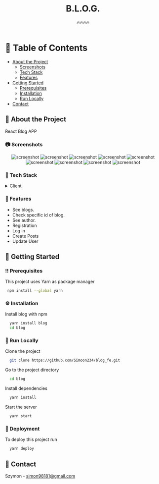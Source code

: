 <div align="center">

  <h1> B.L.O.G. </h1>
  🔥🔥🔥🔥    
</div>

<br />

<!-- Table of Contents -->
# :notebook_with_decorative_cover: Table of Contents

- [About the Project](#star2-about-the-project)
  * [Screenshots](#camera-screenshots)
  * [Tech Stack](#space_invader-tech-stack)
  * [Features](#dart-features)
- [Getting Started](#toolbox-getting-started)
  * [Prerequisites](#bangbang-prerequisites)
  * [Installation](#gear-installation)
  * [Run Locally](#running-run-locally)
- [Contact](#handshake-contact)

  

<!-- About the Project -->
## :star2: About the Project
<p>React Blog APP</p>

<!-- Screenshots -->
### :camera: Screenshots

<div align="center"> 
  <img src="https://snipboard.io/pilYRw.jpg" alt="screenshot" />
  <img src="https://snipboard.io/Kg5U9T.jpg" alt="screenshot" />
  <img src="https://snipboard.io/BDQo9X.jpg" alt="screenshot" />
  <img src="https://snipboard.io/bmZUQN.jpg" alt="screenshot" />
  <img src="https://snipboard.io/4LBdYc.jpg" alt="screenshot" />
  <img src="https://snipboard.io/X2zZkJ.jpg" alt="screenshot" />
  <img src="https://snipboard.io/TJZ5le.jpg" alt="screenshot" />
  <img src="https://snipboard.io/2Siedk.jpg" alt="screenshot" />
  <img src="https://snipboard.io/4I0Cb2.jpg" alt="screenshot" />

 
  
  
</div>


<!-- TechStack -->
### :space_invader: Tech Stack

<details>
  <summary>Client</summary>
  <ul>
    <li><a href="https://www.typescriptlang.org/">Typescript</a></li>
    <li><a href="https://reactjs.org/">React.js</a></li>
  </ul>
</details>

<!-- Features -->
### :dart: Features

- See blogs.
- Check specific id of blog.
- See author.
- Registration 
- Log in
- Create Posts
- Update User


<!-- Getting Started -->
## 	:toolbox: Getting Started

<!-- Prerequisites -->
### :bangbang: Prerequisites

This project uses Yarn as package manager

```bash
 npm install --global yarn
```

<!-- Installation -->
### :gear: Installation

Install blog with npm

```bash
  yarn install blog
  cd blog
```

<!-- Run Locally -->
### :running: Run Locally

Clone the project

```bash
  git clone https://github.com/Simoon234/blog_fe.git
```

Go to the project directory

```bash
  cd blog
```

Install dependencies

```bash
  yarn install
```

Start the server

```bash
  yarn start
```


<!-- Deployment -->
### :triangular_flag_on_post: Deployment

To deploy this project run

```bash
  yarn deploy
```

<!-- Contact -->
## :handshake: Contact

Szymon - simon98181@gmail.com



